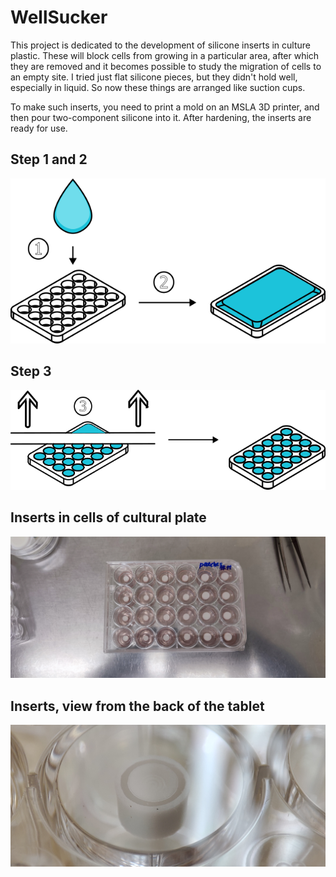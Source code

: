 # WellSucker
This project is dedicated to the development of silicone inserts in culture plastic. These will block cells from growing in a particular area, after which they are removed and it becomes possible to study the migration of cells to an empty site. I tried just flat silicone pieces, but they didn't hold well, especially in liquid. So now these things are arranged like suction cups.

To make such inserts, you need to print a mold on an MSLA 3D printer, and then pour two-component silicone into it. After hardening, the inserts are ready for use.

## Step 1 and 2

![Step 1 and 2](https://github.com/arteys/WellSucker/blob/main/Images/Fig%201.png?raw=true)


## Step 3

![Step 3](https://github.com/arteys/WellSucker/blob/main/Images/Fig%202.png?raw=true)


## Inserts in cells of cultural plate

![Inserts in plate](https://github.com/arteys/WellSucker/blob/main/Images/Fig%203.jpg?raw=true)

## Inserts, view from the back of the tablet

![Inserts in plate](https://github.com/arteys/WellSucker/blob/main/Images/Fig%204.jpg?raw=true)
